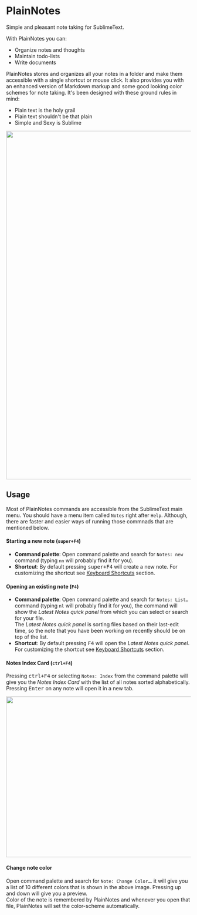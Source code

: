 
# PlainNotes
Simple and pleasant note taking for SublimeText.

With PlainNotes you can:
- Organize notes and thoughts
- Maintain todo-lists
- Write documents

PlainNotes stores and organizes all your notes in a folder and make them accessible with a single shortcut or mouse click.
It also provides you with an enhanced version of Markdown markup and some good looking color schemes for note taking.
It's been designed with these ground rules in mind:
- Plain text is the holy grail
- Plain text shouldn't be that plain
- Simple and Sexy is Sublime

<p align="center">
<img src="http://cl.ly/image/1b2H1a1c1A1c/plainNotes-ss.png" width="600" height="948"> 
</p>

## Usage
Most of PlainNotes commands are accessible from the SublimeText main menu. You should have a menu item called `Notes` right after `Help`. Although, there are faster and easier ways of running those commnads that are mentioned below.

#### Starting a new note (`super+F4`)
- **Command palette**: Open command palette and search for `Notes: new` command (typing `nn` will probably find it for you).
- **Shortcut**: By default pressing <kbd>super+F4</kbd> will create a new note. For customizing the shortcut see [Keyboard Shortcuts]() section.  

#### Opening an existing note (`F4`)
- **Command palette**: Open command palette and search for `Notes: List…` command (typing `nl` will probably find it for you), the command will show the *Latest Notes quick panel* from which you can select or search for your file.   
The *Latest Notes quick panel* is sorting files based on their last-edit time, so the note that you have been working on recently should be on top of the list. 
- **Shortcut**: By default pressing <kbd>F4</kbd> will open the *Latest Notes quick panel*. For customizing the shortcut see [Keyboard Shortcuts]() section.

#### Notes Index Card (`ctrl+F4`)
Pressing <kbd>ctrl+F4</kbd> or selecting `Notes: Index` from the command palette will give you the *Notes Index Card* with the list of all notes sorted alphabetically.  
Pressing <kbd>Enter</kbd> on any note will open it in a new tab.

<p align="center">
<img src="http://cl.ly/image/1u0o1x0a2J3c/plainnotes-index.png" width="515" height="437">
</p>

 
#### Change note color
Open command palette and search for `Note: Change Color…`. it will give you a list of 10 different colors that is shown in the above image. Pressing up and down will give you a preview.  
Color of the note is remembered by PlainNotes and whenever you open that file, PlainNotes will set the color-scheme automatically.
